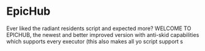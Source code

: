 # EpicHub


Ever liked the radiant residents script and expected more? WELCOME TO EPICHUB, the newest and better improved version with anti-skid capabilities which supports every executor (this also makes all yo script support s
